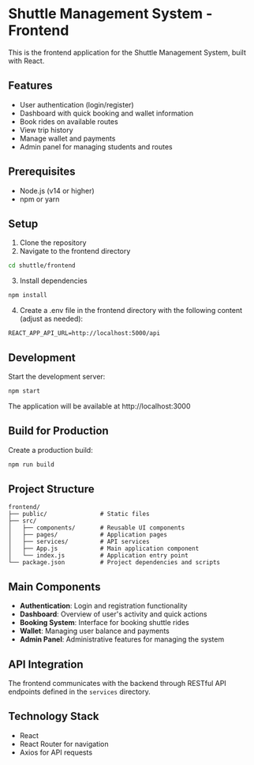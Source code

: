 # Shuttle Management System - Frontend

This is the frontend application for the Shuttle Management System, built with React.

## Features

- User authentication (login/register)
- Dashboard with quick booking and wallet information
- Book rides on available routes
- View trip history
- Manage wallet and payments
- Admin panel for managing students and routes

## Prerequisites

- Node.js (v14 or higher)
- npm or yarn

## Setup

1. Clone the repository
2. Navigate to the frontend directory
```bash
cd shuttle/frontend
```

3. Install dependencies
```bash
npm install
```

4. Create a .env file in the frontend directory with the following content (adjust as needed):
```
REACT_APP_API_URL=http://localhost:5000/api
```

## Development

Start the development server:
```bash
npm start
```

The application will be available at http://localhost:3000

## Build for Production

Create a production build:
```bash
npm run build
```

## Project Structure

```
frontend/
├── public/               # Static files
├── src/
│   ├── components/       # Reusable UI components
│   ├── pages/            # Application pages
│   ├── services/         # API services
│   ├── App.js            # Main application component
│   └── index.js          # Application entry point
└── package.json          # Project dependencies and scripts
```

## Main Components

- **Authentication**: Login and registration functionality
- **Dashboard**: Overview of user's activity and quick actions
- **Booking System**: Interface for booking shuttle rides
- **Wallet**: Managing user balance and payments
- **Admin Panel**: Administrative features for managing the system

## API Integration

The frontend communicates with the backend through RESTful API endpoints defined in the `services` directory.

## Technology Stack

- React
- React Router for navigation
- Axios for API requests 
